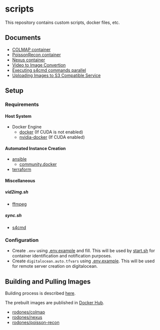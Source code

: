 # scripts

This repository contains custom scripts, docker files, etc. 

## Documents

- [COLMAP container](docs/container-colmap.md)
- [PoissonRecon container](docs/container-poisson-recon.md)
- [Nexus container](docs/container-nexus.md)
- [Video to Image Convertion](docs/converting-video-to-images.md)
- [Executing s4cmd commands parallel](docs/s4cmd-parallel-parallel-execution.md)
- [Uploading Images to S3 Compatible Service](docs/uploading-images.md)

## Setup

### Requirements

#### Host System
- Docker Engine
    - [docker](https://docs.docker.com/engine/install/ubuntu/) (If CUDA is not enabled)
    - [nvidia-docker](https://docs.nvidia.com/datacenter/cloud-native/container-toolkit/install-guide.html) (If CUDA enabled)

#### Automated Instance Creation
- [ansible](https://docs.ansible.com/ansible/latest/installation_guide/intro_installation.html?extIdCarryOver=true&sc_cid=701f2000001OH7YAAW)
    - [community.docker](https://docs.ansible.com/ansible/latest/collections/community/docker/index.html)
- [terraform](https://www.terraform.io/downloads)

#### Miscellaneous

##### vid2img.sh
- [ffmpeg](https://ffmpeg.org/download.html)

##### sync.sh
- [s4cmd](https://github.com/bloomreach/s4cmd)

### Configuration
- Create `.env` using [.env.example](./.env.example) and fill. This will be used by  [start.sh](./start.sh) for 
container identification and notification purposes.
- Create `digitalocean.auto.tfvars` using [.env.example](./terraform/digitalocean.auto.example.tfvars). This will be
used for remote server creation on digitalocean.  

## Building and Pulling Images

Building process is described [here](./docker). 

The prebuilt images are published in [Docker Hub](https://hub.docker.com/u/rodones).
- [rodones/colmap](https://hub.docker.com/r/rodones/colmap)
- [rodones/nexus](https://hub.docker.com/r/rodones/nexus)
- [rodones/poisson-recon](https://hub.docker.com/r/rodones/poisson-recon)
